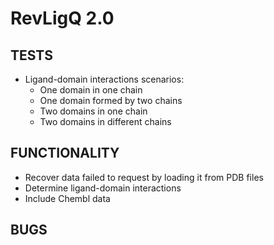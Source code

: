 # RevLigQ 2.0

## TESTS

* Ligand-domain interactions scenarios:
  * One domain in one chain
  * One domain formed by two chains
  * Two domains in one chain
  * Two domains in different chains

## FUNCTIONALITY

* Recover data failed to request by loading it from PDB files
* Determine ligand-domain interactions
* Include Chembl data

## BUGS
